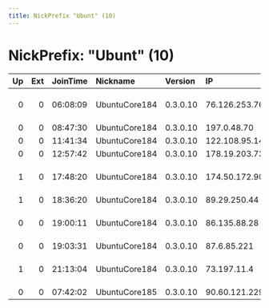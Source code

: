 ```yaml
---
title: NickPrefix "Ubunt" (10)
---
```


# NickPrefix: "Ubunt" (10)

|   Up |   Ext | JoinTime   | Nickname      | Version   | IP             | AS                                | CC   |   ORp |   Dirp | OS    | Contact   |   eFamMembers |
|-----:|------:|:-----------|:--------------|:----------|:---------------|:----------------------------------|:-----|------:|-------:|:------|:----------|--------------:|
|    0 |     0 | 06:08:09   | UbuntuCore184 | 0.3.0.10  | 76.126.253.76  | Comcast Cable Communications, LLC | us   | 35541 |      0 | Linux | None      |             1 |
|    0 |     0 | 08:47:30   | UbuntuCore184 | 0.3.0.10  | 197.0.48.70    | TOPNET                            | tn   | 39915 |      0 | Linux | None      |             1 |
|    0 |     0 | 11:41:34   | UbuntuCore184 | 0.3.0.10  | 122.108.95.145 | Microplex PTY LTD                 | au   | 37967 |      0 | Linux | None      |             1 |
|    0 |     0 | 12:57:42   | UbuntuCore184 | 0.3.0.10  | 178.19.203.73  | P/F Telefonverkid                 | fo   | 35771 |      0 | Linux | None      |             1 |
|    1 |     0 | 17:48:20   | UbuntuCore184 | 0.3.0.10  | 174.50.172.90  | Comcast Cable Communications, LLC | us   | 45883 |      0 | Linux | None      |             1 |
|    1 |     0 | 18:36:20   | UbuntuCore184 | 0.3.0.10  | 89.29.250.44   | Producmedia,S.L.U.                | es   | 34297 |      0 | Linux | None      |             1 |
|    0 |     0 | 19:00:11   | UbuntuCore184 | 0.3.0.10  | 86.135.88.28   | British Telecommunications PLC    | gb   | 33101 |      0 | Linux | None      |             1 |
|    0 |     0 | 19:03:31   | UbuntuCore184 | 0.3.0.10  | 87.6.85.221    | Telecom Italia                    | it   | 44039 |      0 | Linux | None      |             1 |
|    1 |     0 | 21:13:04   | UbuntuCore184 | 0.3.0.10  | 73.197.11.4    | Comcast Cable Communications, LLC | us   | 34059 |      0 | Linux | None      |             1 |
|    0 |     0 | 07:42:02   | UbuntuCore185 | 0.3.0.10  | 90.60.121.229  | Orange                            | fr   | 35100 |      0 | Linux | None      |             1 |
